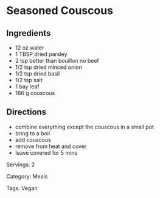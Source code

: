 # Seasoned Couscous

## Ingredients

- 12 oz water
- 1 TBSP dried parsley
- 2 tsp better than bouillon no beef
- 1/2 tsp dried minced onion
- 1/2 tsp dried basil
- 1/2 tsp salt
- 1 bay leaf
- 186 g couscous

## Directions

- combine everything except the couscous in a small pot
- bring to a boil
- add couscous
- remove from heat and cover
- leave covered for 5 mins

Servings: 2

Category: Meals

Tags: Vegan


